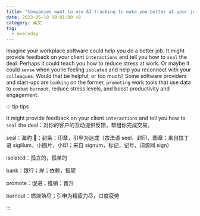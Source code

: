```yaml
---
title: "Companies want to use AI tracking to make you better at your job"
date: 2023-06-10 19:01:00 +8
category: 英文
tag:
  - everyday
---
```


Imagine your workplace software could help you do a better job. It might provide feedback on your client `interactions` and tell you how to `seal` the deal. Perhaps it could teach you how to reduce stress at work. Or maybe it could `sense` when you’re feeling `isolated` and help you reconnect with your `colleagues`. Would that be helpful, or too much? Some software providers and start-ups are `banking` on the former, `promoting` work tools that use data to `combat` `burnout`, reduce stress levels, and boost productivity and engagement.

::: tip tips

It might provide feedback on your client `interactions` and tell you how to `seal` the deal：对你的客户的互动提供反馈，帮组你完成交易。

seal：海豹 🦭；封条；印章，引申为达成（古法语 seel，封印，图章；来自拉丁语 sigillum，小图片，小印；来自 signum，标记，记号，词源同 sign）

isolated：孤立的，孤单的

bank：银行；岸；依赖，指望

promote：促进；推销；晋升

burnout：燃烧殆尽；引申为精疲力尽，过度疲劳

:::
